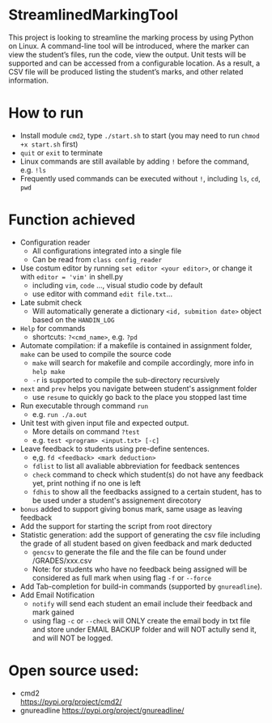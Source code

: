 # StreamlinedMarkingTool
This project is looking to streamline the marking process by using Python on Linux. A command-line tool will be introduced, where the marker can view the student’s files, run the code, view the output. Unit tests will be supported and can be accessed from a configurable location. As a result, a CSV file will be produced listing the student’s marks, and other related information.

# How to run
- Install module `cmd2`, type `./start.sh` to start (you may need to run `chmod +x start.sh` first)  
- `quit` or `exit` to terminate
- Linux commands are still available by adding `!` before the command, e.g. `!ls`
- Frequently used commands can be executed without `!`, including `ls`, `cd`, `pwd`

# Function achieved
- Configuration reader
    - All configurations integrated into a single file
    - Can be read from `class config_reader`
- Use costum editor by running `set editor <your editor>`, or change it with `editor = 'vim'` in shell.py
    - including `vim`, `code` ..., visual studio code by default
    - use editor with command `edit file.txt`...
- Late submit check
    - Will automatically generate a dictionary `<id, submition date>` object based on the `HANDIN_LOG`
- `Help` for commands
    - shortcuts: `?<cmd_name>`, e.g. `?pd`
- Automate compilation: if a makefile is contained in assignment folder, `make` can be used to compile the source code
    - `make` will search for makefile and compile accordingly, more info in `help make`
    - `-r` is supported to compile the sub-directory recursively
- `next` and `prev` helps you navigate between student's assignment folder
    - use `resume` to quickly go back to the place you stopped last time
- Run executable through command `run`
    - e.g. `run ./a.out`
- Unit test with given input file and expected output. 
    - More details on command `?test`
    - e.g. `test <program> <input.txt> [-c]`
- Leave feedback to students using pre-define sentences. 
    - e,g. `fd <feedback> <mark deduction>`
    - `fdlist` to list all avaliable abbreviation for feedback sentences
    - `check` command to check which student(s) do not have any feedback yet, print nothing if no one is left
    - `fdhis` to show all the feedbacks assigned to a certain student, has to be used under a student's assignement direcotory
- `bonus` added to support giving bonus mark, same usage as leaving feedback
- Add the support for starting the script from root directory
- Statistic generation: add the support of generating the csv file including the grade of all student based on given feedback and mark deducted
    - `gencsv` to generate the file and the file can be found under /GRADES/xxx.csv
    - Note: for students who have no feedback being assigned will be considered as full mark when using flag `-f` or `--force`
- Add Tab-completion for build-in commands (supported by `gnureadline`).
- Add Email Notification
    - `notify` will send each student an email include their feedback and mark gained
    - using flag `-c` or `--check` will ONLY create the email body in txt file and store under EMAIL BACKUP folder and will NOT actully send it, and will NOT be logged.

# Open source used:  
- cmd2    
https://pypi.org/project/cmd2/  
- gnureadline
https://pypi.org/project/gnureadline/